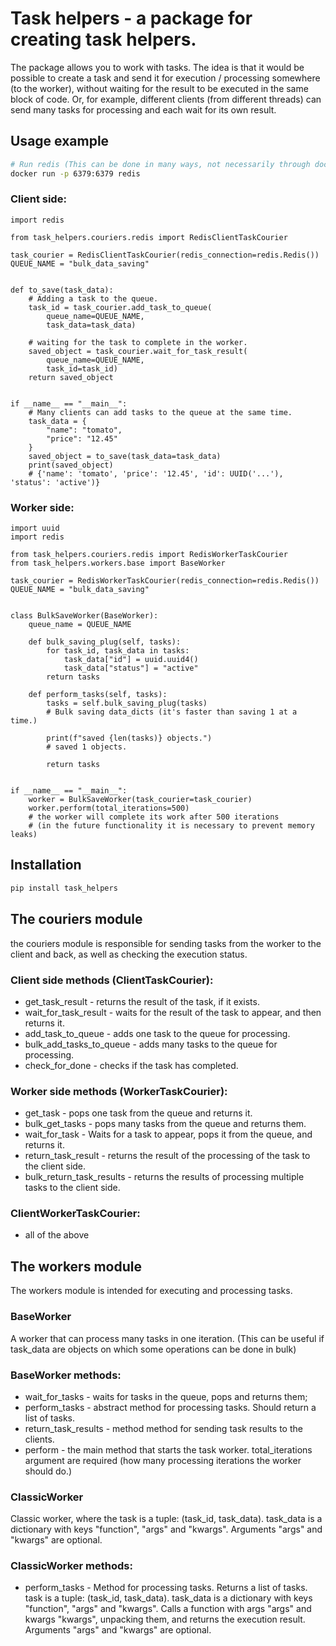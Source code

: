 # Task helpers - a package for creating task helpers.
The package allows you to work with tasks.
The idea is that it would be possible to create a task and send it for execution / processing somewhere (to the worker), without waiting for the result to be executed in the same block of code.
Or, for example, different clients (from different threads) can send many tasks for processing and each wait for its own result.

## Usage example
```bash
# Run redis (This can be done in many ways, not necessarily through docker):
docker run -p 6379:6379 redis
```

### Client side:
```python3
import redis

from task_helpers.couriers.redis import RedisClientTaskCourier

task_courier = RedisClientTaskCourier(redis_connection=redis.Redis())
QUEUE_NAME = "bulk_data_saving"


def to_save(task_data):
    # Adding a task to the queue.
    task_id = task_courier.add_task_to_queue(
        queue_name=QUEUE_NAME,
        task_data=task_data)

    # waiting for the task to complete in the worker.
    saved_object = task_courier.wait_for_task_result(
        queue_name=QUEUE_NAME,
        task_id=task_id)
    return saved_object


if __name__ == "__main__":
    # Many clients can add tasks to the queue at the same time.
    task_data = {
        "name": "tomato",
        "price": "12.45"
    }
    saved_object = to_save(task_data=task_data)
    print(saved_object)
    # {'name': 'tomato', 'price': '12.45', 'id': UUID('...'), 'status': 'active')}

```

### Worker side:
```python3
import uuid
import redis

from task_helpers.couriers.redis import RedisWorkerTaskCourier
from task_helpers.workers.base import BaseWorker

task_courier = RedisWorkerTaskCourier(redis_connection=redis.Redis())
QUEUE_NAME = "bulk_data_saving"


class BulkSaveWorker(BaseWorker):
    queue_name = QUEUE_NAME

    def bulk_saving_plug(self, tasks):
        for task_id, task_data in tasks:
            task_data["id"] = uuid.uuid4()
            task_data["status"] = "active"
        return tasks

    def perform_tasks(self, tasks):
        tasks = self.bulk_saving_plug(tasks)
        # Bulk saving data_dicts (it's faster than saving 1 at a time.)

        print(f"saved {len(tasks)} objects.")
        # saved 1 objects.

        return tasks


if __name__ == "__main__":
    worker = BulkSaveWorker(task_courier=task_courier)
    worker.perform(total_iterations=500)
    # the worker will complete its work after 500 iterations
    # (in the future functionality it is necessary to prevent memory leaks)

```

## Installation
```bash
pip install task_helpers
```

## The couriers module
the couriers module is responsible for sending tasks from the worker to the client and back, as well as checking the execution status.

### Client side methods (ClientTaskCourier):
- get_task_result - returns the result of the task, if it exists.
- wait_for_task_result - waits for the result of the task to appear, and then returns it.
- add_task_to_queue - adds one task to the queue for processing.
- bulk_add_tasks_to_queue - adds many tasks to the queue for processing.
- check_for_done - сhecks if the task has completed.

### Worker side methods (WorkerTaskCourier):
- get_task - pops one task from the queue and returns it.
- bulk_get_tasks - pops many tasks from the queue and returns them.
- wait_for_task - Waits for a task to appear, pops it from the queue, and returns it.
- return_task_result - returns the result of the processing of the task to the client side.
- bulk_return_task_results - returns the results of processing multiple tasks to the client side.

### ClientWorkerTaskCourier:
- all of the above

## The workers module
The workers module is intended for executing and processing tasks.

### BaseWorker
A worker that can process many tasks in one iteration. (This can be useful if task_data are objects on which some operations can be done in bulk)

### BaseWorker methods:
- wait_for_tasks - waits for tasks in the queue, pops and returns them;
- perform_tasks - abstract method for processing tasks. Should return a list of tasks.
- return_task_results - method method for sending task results to the clients.
- perform - the main method that starts the task worker. total_iterations argument are required (how many processing iterations the worker should do.)

### ClassicWorker
Сlassic worker, where the task is a tuple: (task_id, task_data).
task_data is a dictionary with keys "function", "args" and "kwargs".
Arguments "args" and "kwargs" are optional.

### ClassicWorker methods:
- perform_tasks - Method for processing tasks. Returns a list of tasks.
task is a tuple: (task_id, task_data).
task_data is a dictionary with keys "function", "args" and "kwargs".
Calls a function with args "args" and kwargs "kwargs", unpacking them, and returns the execution result.
Arguments "args" and "kwargs" are optional.

